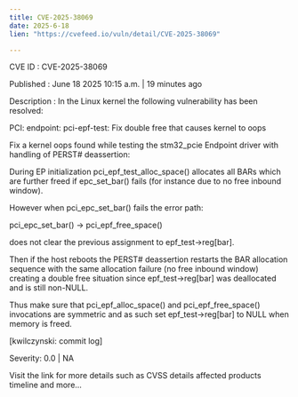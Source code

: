 ```yaml
---
title: CVE-2025-38069
date: 2025-6-18
lien: "https://cvefeed.io/vuln/detail/CVE-2025-38069"

---
```


CVE ID : CVE-2025-38069

Published :  June 18
2025
10:15 a.m. | 19 minutes ago

Description : In the Linux kernel
the following vulnerability has been resolved:

PCI: endpoint: pci-epf-test: Fix double free that causes kernel to oops

Fix a kernel oops found while testing the stm32_pcie Endpoint driver
with handling of PERST# deassertion:

During EP initialization
pci_epf_test_alloc_space() allocates all BARs
which are further freed if epc_set_bar() fails (for instance
due to no
free inbound window).

However
when pci_epc_set_bar() fails
the error path:

  pci_epc_set_bar() ->
    pci_epf_free_space()

does not clear the previous assignment to epf_test->reg[bar].

Then
if the host reboots
the PERST# deassertion restarts the BAR
allocation sequence with the same allocation failure (no free inbound
window)
creating a double free situation since epf_test->reg[bar] was
deallocated and is still non-NULL.

Thus
make sure that pci_epf_alloc_space() and pci_epf_free_space()
invocations are symmetric
and as such
set epf_test->reg[bar] to NULL
when memory is freed.

[kwilczynski: commit log]

Severity: 0.0 | NA

Visit the link for more details
such as CVSS details
affected products
timeline
and more...
